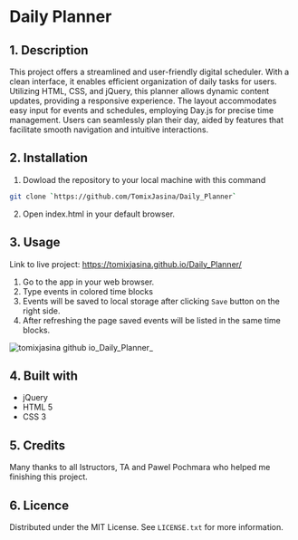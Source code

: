 # Daily Planner

## 1. Description

This project offers a streamlined and user-friendly digital scheduler. With a clean interface, it enables efficient organization of daily tasks for users. Utilizing HTML, CSS, and jQuery, this planner allows dynamic content updates, providing a responsive experience. The layout accommodates easy input for events and schedules, employing Day.js for precise time management. Users can seamlessly plan their day, aided by features that facilitate smooth navigation and intuitive interactions.

## 2. Installation

1. Dowload the repository to your local machine with this command

```sh
git clone `https://github.com/TomixJasina/Daily_Planner`

```
   
2. Open index.html in your default browser.

## 3. Usage

Link to live project: https://tomixjasina.github.io/Daily_Planner/

1. Go to the app in your web browser.
2. Type events in colored time blocks
3. Events will be saved to local storage after clicking `Save` button on the right side.
4. After refreshing the page saved events will be listed in the same time blocks.

![tomixjasina github io_Daily_Planner_](https://github.com/TomixJasina/Daily_Planner/assets/148002314/7c96c831-bd4a-45a0-90a1-149d33762ef6)



## 4. Built with

 - jQuery
 - HTML 5
 - CSS 3

## 5. Credits 

Many thanks to all Istructors, TA and Pawel Pochmara who helped me finishing this project.

## 6. Licence

Distributed under the MIT License. See ```LICENSE.txt``` for more information.
